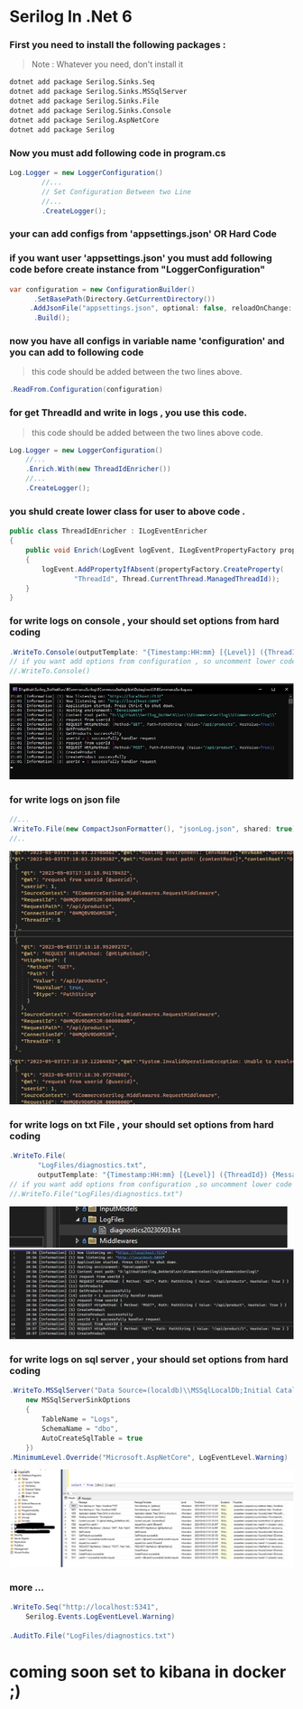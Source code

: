 # Serilog In .Net 6

### First you need to install the following packages :

> Note : Whatever you need, don't install it

``` bash
dotnet add package Serilog.Sinks.Seq
dotnet add package Serilog.Sinks.MSSqlServer
dotnet add package Serilog.Sinks.File
dotnet add package Serilog.Sinks.Console
dotnet add package Serilog.AspNetCore
dotnet add package Serilog
```

### Now you must add following code in program.cs 

```csharp
Log.Logger = new LoggerConfiguration()
        //...
        // Set Configuration Between two Line
        //...
        .CreateLogger();
```
### your can add configs from 'appsettings.json' OR Hard Code
### if you want user 'appsettings.json' you must add following code before create instance from "LoggerConfiguration"
```csharp
var configuration = new ConfigurationBuilder()
      .SetBasePath(Directory.GetCurrentDirectory())
     .AddJsonFile("appsettings.json", optional: false, reloadOnChange: true)
      .Build();
```
### now you have all configs in variable name 'configuration' and you can add to following code
> this code should be added between the two lines above.
```csharp
.ReadFrom.Configuration(configuration)
```
### for get ThreadId and write in logs , you use this code.
> this code should be added between the two lines above code.
```csharp
Log.Logger = new LoggerConfiguration()
    //...
    .Enrich.With(new ThreadIdEnricher())
    //...
    .CreateLogger();
```
### you shuld create lower class for user to above code .
```csharp
public class ThreadIdEnricher : ILogEventEnricher
{
    public void Enrich(LogEvent logEvent, ILogEventPropertyFactory propertyFactory)
    {
        logEvent.AddPropertyIfAbsent(propertyFactory.CreateProperty(
                "ThreadId", Thread.CurrentThread.ManagedThreadId));
    }
}
```
### for write logs on console , your should set options from hard coding
```csharp
.WriteTo.Console(outputTemplate: "{Timestamp:HH:mm} [{Level}] ({ThreadId}) {Message}{NewLine}{Exception}")
// if you want add options from configuration , so uncomment lower code and comment top code .
//.WriteTo.Console()
```
![My Remote Image](https://github.com/nosratifarhad/Serilog_DotNet6/blob/main/imgs/Annotation4.jpg)
### for write logs on json file 
```csharp
//...
.WriteTo.File(new CompactJsonFormatter(), "jsonLog.json", shared: true)
//..
```
![My Remote Image](https://github.com/nosratifarhad/Serilog_DotNet6/blob/main/imgs/Annotation5.jpg)

### for write logs on txt File , your should set options from hard coding
```csharp
.WriteTo.File(
       "LogFiles/diagnostics.txt",
       outputTemplate: "{Timestamp:HH:mm} [{Level}] ({ThreadId}) {Message}{NewLine}{Exception}")
// if you want add options from configuration ,so uncomment lower code and comment top code .
//.WriteTo.File("LogFiles/diagnostics.txt")
```
![My Remote Image](https://github.com/nosratifarhad/Serilog_DotNet6/blob/main/imgs/Annotation3.jpg)
![My Remote Image](https://github.com/nosratifarhad/Serilog_DotNet6/blob/main/imgs/Annotation2.jpg)
### for write logs on sql server , your should set options from hard coding
```csharp
.WriteTo.MSSqlServer("Data Source=(localdb)\\MSSqlLocalDb;Initial Catalog=LoggingDb;persist security info=True;",
    new MSSqlServerSinkOptions
    {
        TableName = "Logs",
        SchemaName = "dbo",
        AutoCreateSqlTable = true
    })
.MinimumLevel.Override("Microsoft.AspNetCore", LogEventLevel.Warning)
```
![My Remote Image](https://github.com/nosratifarhad/Serilog_DotNet6/blob/main/imgs/Annotation.jpg)
### more ...
```csharp
.WriteTo.Seq("http://localhost:5341",
    Serilog.Events.LogEventLevel.Warning)

.AuditTo.File("LogFiles/diagnostics.txt")
```
# coming soon set to kibana in docker ;)


